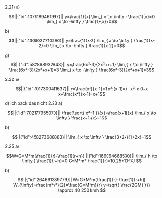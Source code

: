 2.21)
a)
```math
||{"id":1076189461997}||

y=\frac{1}{x}
\lim_{ x \to \infty } \frac{1}{x}=0
\lim_{ x \to -\infty } \frac{1}{x}=0
```

b)
```math
||{"id":1368027710396}||

y=\frac{1}{x-2}
\lim_{ x \to \infty } \frac{1}{x-2}=0
\lim_{ x \to -\infty } \frac{1}{x-2}=0
```

g)
```math
||{"id":582868932643}||

y=\frac{6x²-3}{2x²+x+1}
\lim_{ x \to \infty } \frac{6x²-3}{2x²+x+1}=3
\lim_{ x \to -\infty } \frac{6x²-3}{2x²+x+1}=3
```

2.22
a)
```math
||{"id":1017300411637}||

y=\frac{x²}{x-1}=1
x²:(x-1)=x
-x²-x
0+x
x+\frac{x²}{x-1}=x+1
```
d)
ich pack das nicht
2.23
a)
```math
||{"id":702177955070}||

\frac{\sqrt{ x²+1 }}{x}=\frac{x+1}{x}
\lim_{ x \to \infty } \frac{x+1}{x}=1
```

b)
```math
||{"id":458273688883}||

\lim_{ x \to \infty } \frac{3+2x}{1+2x}=1
```

2.25
a)
```math
W=G*M*m(\frac{1}{r}-\frac{1}{r+h})
||{"id":166064668530}||

\lim_{ h \to \infty } \frac{1}{r+h}=0
G*M*m* \frac{1}{r}=10.25*10^7J

```
b)
```math
||{"id":264661389779}||

W=G*M*m(\frac{1}{r}-\frac{1}{r+h})
W_{\infty}=\frac{m*v²}{2}=\frac{G*M*m}{r}
v=\sqrt{  \frac{2GM}{r}} \approx 40 250 kmh

```
